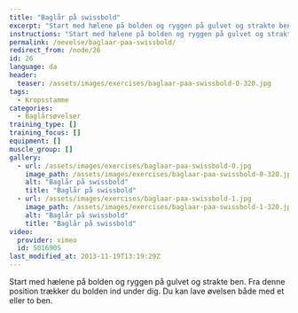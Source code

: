 ```yaml
---
title: "Baglår på swissbold"
excerpt: "Start med hælene på bolden og ryggen på gulvet og strakte ben. Fra denne position trækker du bolden ind under dig. Du kan lave øvelsen både med et eller to ben."
instructions: "Start med hælene på bolden og ryggen på gulvet og strakte ben. Fra denne position trækker du bolden ind under dig. Du kan lave øvelsen både med et eller to ben."
permalink: /oevelse/baglaar-paa-swissbold/
redirect_from: /node/26
id: 26
language: da
header:
  teaser: /assets/images/exercises/baglaar-paa-swissbold-0-320.jpg
tags:
  - Kropsstamme
categories:
  - Baglårsøvelser
training_type: []
training_focus: []
equipment: []
muscle_group: []
gallery:
  - url: /assets/images/exercises/baglaar-paa-swissbold-0.jpg
    image_path: /assets/images/exercises/baglaar-paa-swissbold-0-320.jpg
    alt: "Baglår på swissbold"
    title: "Baglår på swissbold"
  - url: /assets/images/exercises/baglaar-paa-swissbold-1.jpg
    image_path: /assets/images/exercises/baglaar-paa-swissbold-1-320.jpg
    alt: "Baglår på swissbold"
    title: "Baglår på swissbold"
video:
  provider: vimeo
  id: 5016905
last_modified_at: 2013-11-19T13:19:29Z
---
```


Start med hælene på bolden og ryggen på gulvet og strakte ben. Fra denne position trækker du bolden ind under dig. Du kan lave øvelsen både med et eller to ben.
